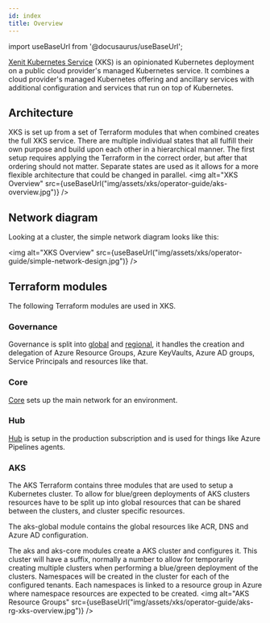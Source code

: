 ```yaml
---
id: index
title: Overview
---
```


import useBaseUrl from '@docusaurus/useBaseUrl';

[Xenit Kubernetes Service](https://xenit.se/it-tjanster/kubernetes-service/) (XKS) is an opinionated Kubernetes deployment on a public cloud provider's managed Kubernetes service. It combines a cloud provider's managed Kubernetes offering and ancillary services with additional configuration and services that run on top of Kubernetes.

## Architecture

XKS is set up from a set of Terraform modules that when combined creates the full XKS service. There are multiple individual states that all fulfill their own purpose and build
upon each other in a hierarchical manner. The first setup requires applying the Terraform in the correct order, but after that ordering should not matter. Separate states are used
as it allows for a more flexible architecture that could be changed in parallel.
<img alt="XKS Overview" src={useBaseUrl("img/assets/xks/operator-guide/aks-overview.jpg")} />

## Network diagram

Looking at a cluster, the simple network diagram looks like this:

<img alt="XKS Overview" src={useBaseUrl("img/assets/xks/operator-guide/simple-network-design.jpg")} />

## Terraform modules

The following Terraform modules are used in XKS.

### Governance

Governance is split into [global](https://github.com/XenitAB/terraform-modules/tree/main/modules/azure/governance-global) and [regional](https://github.com/XenitAB/terraform-modules/tree/main/modules/azure/governance-regional), it handles the creation and delegation of Azure Resource Groups, Azure KeyVaults, Azure AD groups, Service Principals and resources like that.

### Core

[Core](https://github.com/XenitAB/terraform-modules/tree/main/modules/azure/core) sets up the main network for an environment.

### Hub

[Hub](https://github.com/XenitAB/terraform-modules/tree/main/modules/azure/hub) is setup in the production subscription and is used for things like Azure Pipelines agents.

### AKS

The AKS Terraform contains three modules that are used to setup a Kubernetes cluster. To allow for blue/green deployments of AKS clusters resources have to be split up into
global resources that can be shared between the clusters, and cluster specific resources.

The aks-global module contains the global resources like ACR, DNS and Azure AD configuration.

The aks and aks-core modules create a AKS cluster and configures it. This cluster will have a suffix, normally a number to allow for temporarily creating multiple clusters
when performing a blue/green deployment of the clusters. Namespaces will be created in the cluster for each of the configured tenants. Each namespaces is linked to a resource
group in Azure where namespace resources are expected to be created.
<img alt="AKS Resource Groups" src={useBaseUrl("img/assets/xks/operator-guide/aks-rg-xks-overview.jpg")} />
